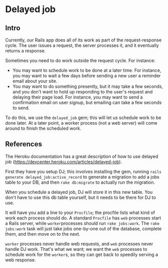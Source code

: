 # Delayed job

## Intro

Currently, our Rails app does all of its work as part of the
request-response cycle. The user issues a request, the server
processes it, and it eventually returns a response.

Sometimes you need to do work outside the request cycle. For instance:

* You may want to schedule work to be done at a later time. For
  instance, you may want to wait a few days before sending a new user
  a reminder email about your site.
* You may want to do something presently, but it may take a few
  seconds, and you don't want to hold up responding to the user's
  request and delaying their page load. For instance, you may want to
  send a confirmation email on user signup, but emailing can take a
  few seconds to send.

To do this, we use the `delayed_job` gem; this will let us schedule
work to be done later. At a later point, a worker process (not a web
server) will come around to finish the scheduled work.

## References

The Heroku documentation has a great description of how to use delayed
job (https://devcenter.heroku.com/articles/delayed-job).

First they have you setup DJ; this involves installing the gem,
running `rails generate delayed_job:active_record` to generate a
migration to add a jobs table to your DB, and then `rake db:migrate`
to actually run the migration.

When you schedule a delayed job, DJ will store it in this new
table. You don't have to use this db table yourself, but it needs to
be there for DJ to use.

It will have you add a line to your `Procfile`; the procfile lists
what kind of work each process should do. A standard `Procfile` has
`web` processes start a Rails server, while `worker`processes should
run `rake jobs:work`. The `rake jobs:work` task will just take jobs
one-by-one out of the database, complete them, and then move on to the
next.

`worker` processes never handle web requests, and `web` processes
never handle DJ work. That's what we want; we want the `web` processes
to schedule work for the `worker`s, so they can get back to speedily
serving a web response.
